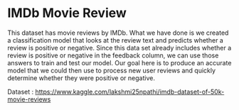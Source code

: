 # IMDb Movie Review
This dataset has movie reviews by IMDb. What we have done is we created a classification model that looks at the review text and predicts whether a review is positive or negative.
Since this data set already includes whether a review is positive or negative in the feedback column, we can use those answers to train and test our model. 
Our goal here is to produce an accurate model that we could then use to process new user reviews and quickly determine whether they were positive or negative.


Dataset : https://www.kaggle.com/lakshmi25npathi/imdb-dataset-of-50k-movie-reviews
